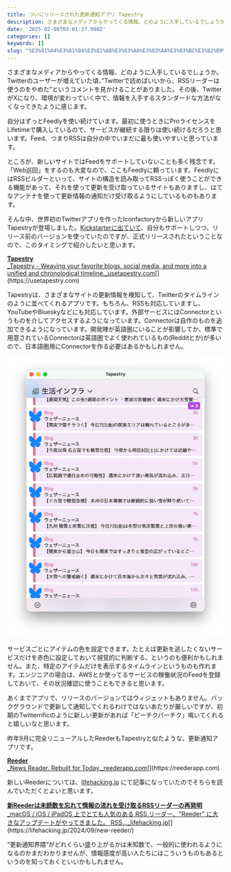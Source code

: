 ```yaml
---
title: ついにリリースされた更新通知アプリ Tapestry
description: さまざまなメディアからやってくる情報、どのように入手しているでしょうか。Twitterのユーザーが増えていた頃、”Twitterで読めばいいから、RSSリーダーは使うのをやめた”というコメントを見かけることがありました。その後、TwitterがXになり、環境が変わっていく中で、情
date: '2025-02-08T03:01:37.990Z'
categories: []
keywords: []
slug: "%E3%81%A4%E3%81%84%E3%81%AB%E3%83%AA%E3%83%AA%E3%83%BC%E3%82%B9%E3%81%95%E3%82%8C%E3%81%9F%E6%9B%B4%E6%96%B0%E9%80%9A%E7%9F%A5%E3%82%A2%E3%83%95%E3..."
---
```

さまざまなメディアからやってくる情報、どのように入手しているでしょうか。Twitterのユーザーが増えていた頃、”Twitterで読めばいいから、RSSリーダーは使うのをやめた”というコメントを見かけることがありました。その後、TwitterがXになり、環境が変わっていく中で、情報を入手するスタンダードな方法がなくなってきたように感じます。

自分はずっとFeedlyを使い続けています。最初に使うときにProライセンスをLifetimeで購入しているので、サービスが継続する限りは使い続けるだろうと思います。Feed、つまりRSSは自分の中でいまだに最も使いやすいと思っています。

ところが、新しいサイトではFeedをサポートしていないことも多く残念です。「Web巡回」をするのも大変なので、ここもFeedlyに頼っています。FeedlyにはRSSビルダーといって、サイトの構造を読み取ってRSSっぽく使うことができる機能があって、それを使って更新を受け取っているサイトもありますし、はてなアンテナを使って更新情報の通知だけ受け取るようにしているものもあります。

そんな中、世界初のTwitterアプリを作ったIconfactoryから新しいアプリTapestryが登場しました。[Kickstarterに出ていて](https://www.kickstarter.com/projects/iconfactory/project-tapestry/)、自分もサポートしつつ、リリース前のバージョンを使っていたのですが、正式リリースされたということなので、このタイミングで紹介したいと思います。

[**Tapestry**  
_Tapestry - Weaving your favorite blogs, social media, and more into a unified and chronological timeline._usetapestry.com](https://usetapestry.com "https://usetapestry.com")[](https://usetapestry.com)

Tapestryは、さまざまなサイトの更新情報を検知して、Twitterのタイムラインのように並べてくれるアプリです。もちろん、RSSも対応していますし、YouTubeやBlueskyなどにも対応しています。外部サービスにはConnectorというものを介してアクセスするようになっています。Connectorは自作のものを追加できるようになっています。開発陣が英語圏にいることが影響してか、標準で用意されているConnectorは英語圏でよく使われているもの(Redditとか)が多いので、日本語圏用にConnectorを作る必要はあるかもしれません。

![](1__HpeSCZ5QLBkEJDeMOBpxOQ.png)

サービスごとにアイテムの色を設定できます。たとえば更新を逃したくないサービスだけを赤色に設定しておいて視覚的に判断する、というのも便利かもしれません。また、特定のアイテムだけを表示するタイムラインというものも作れます。エンジニアの場合は、AWSとか使ってるサービスの稼働状況のFeedを登録しておいて、その状況確認に使うこともできると思います。

あくまでアプリで、リリースのバージョンではウィジェットもありません。バックグラウンドで更新して通知してくれるわけではないあたりが厳しいですが、初期のTwitterrificのように新しい更新があれば「ピーチクパーチク」鳴いてくれると嬉しいなと思います。

昨年9月に完全リニューアルしたReederもTapestryと似たような、更新通知アプリです。

[**Reeder**  
_News Reader. Rebuilt for Today._reederapp.com](https://reederapp.com "https://reederapp.com")[](https://reederapp.com)

新しいReederについては、[lifehacking.jp](https://lifehacking.jp) にて記事になっていたのでそちらを読んでいただくとよいと思います。

[**新Reederは未読数を忘れて情報の流れを受け取るRSSリーダーの再発明**  
_macOS / iOS / iPadOS 上でとても人気のある RSS リーダー、"Reeder" に大きなアップデートがやってきました。 RSS…_lifehacking.jp](https://lifehacking.jp/2024/09/new-reeder/ "https://lifehacking.jp/2024/09/new-reeder/")[](https://lifehacking.jp/2024/09/new-reeder/)

“更新通知界隈”がどれくらい盛り上がるかは未知数で、一般的に使われるようになるのかまだわかりませんが、情報感度が高い人たちにはこういうものもあるというのを知っておくといいかもしれません。